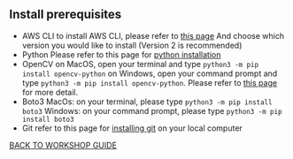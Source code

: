 ## Install prerequisites

- AWS CLI
    to install AWS CLI, please refer to [this page](https://docs.aws.amazon.com/cli/latest/userguide/cli-chap-install.html) And choose which version you would like to install (Version 2 is recommended)
- Python
    Please refer to this page for [python installation](https://www.python.org/downloads/)
- OpenCV
    on MacOS, open your terminal and type `python3 -m pip install opencv-python`
    on Windows, open your command prompt and type `python3 -m pip install opencv-python`. Please refer to [this page](https://docs.opencv.org/master/d5/de5/tutorial_py_setup_in_windows.html) for more detail.
- Boto3
    MacOs: on your terminal, please type `python3 -m pip install boto3`
    Windows: on your command prompt, please type `python3 -m pip install boto3`
- Git
    refer to this page for [installing git](https://git-scm.com/book/en/v2/Getting-Started-Installing-Git) on your local computer

[BACK TO WORKSHOP GUIDE](../README.md)